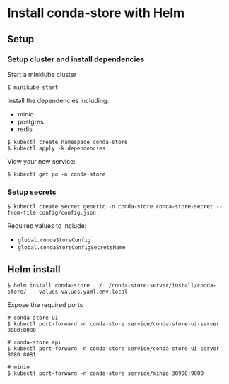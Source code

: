 # Install conda-store with Helm

## Setup

### Setup cluster and install dependencies

Start a minkiube cluster

```
$ minikube start
```

Install the dependencies including:
* minio
* postgres
* redis

```
$ kubectl create namespace conda-store
$ kubectl apply -k dependencies
```

View your new service:
```
$ kubectl get po -n conda-store
```

### Setup secrets

```
$ kubectl create secret generic -n conda-store conda-store-secret --from-file config/config.json 
```

Required values to include:
* `global.condaStoreConfig`
* `global.condaStoreConfigSecretsName`

## Helm install 

```
$ helm install conda-store ../../conda-store-server/install/conda-store/  --values values.yaml.env.local
```

Expose the required ports
```
# conda-store UI
$ kubectl port-forward -n conda-store service/conda-store-ui-server 8080:8080  

# conda-store api
$ kubectl port-forward -n conda-store service/conda-store-ui-server 8080:8081  

# minio
$ kubectl port-forward -n conda-store service/minio 30900:9000
```
